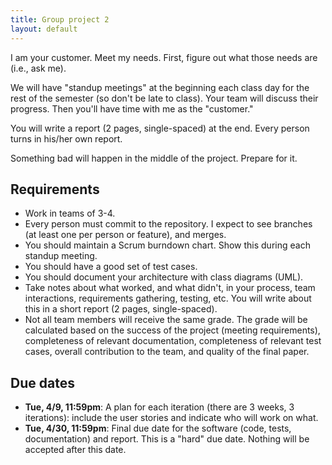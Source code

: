 ```yaml
---
title: Group project 2
layout: default
---
```


I am your customer. Meet my needs. First, figure out what those needs are (i.e., ask me).

We will have "standup meetings" at the beginning each class day for the rest of the semester (so don't be late to class). Your team will discuss their progress. Then you'll have time with me as the "customer."

You will write a report (2 pages, single-spaced) at the end. Every person turns in his/her own report.

Something bad will happen in the middle of the project. Prepare for it.

## Requirements

- Work in teams of 3-4.
- Every person must commit to the repository. I expect to see branches (at least one per person or feature), and merges.
- You should maintain a Scrum burndown chart. Show this during each standup meeting.
- You should have a good set of test cases.
- You should document your architecture with class diagrams (UML).
- Take notes about what worked, and what didn't, in your process, team interactions, requirements gathering, testing, etc. You will write about this in a short report (2 pages, single-spaced).
- Not all team members will receive the same grade. The grade will be calculated based on the success of the project (meeting requirements), completeness of relevant documentation, completeness of relevant test cases, overall contribution to the team, and quality of the final paper.

## Due dates

- **Tue, 4/9, 11:59pm**: A plan for each iteration (there are 3 weeks, 3 iterations): include the user stories and indicate who will work on what.
- **Tue, 4/30, 11:59pm**: Final due date for the software (code, tests, documentation) and report. This is a "hard" due date. Nothing will be accepted after this date.

